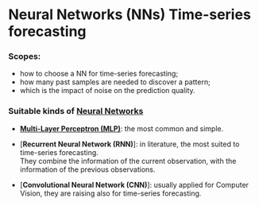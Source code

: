# Neural Networks (NNs) Time-series forecasting

### Scopes:

- how to choose a NN for time-series forecasting;
- how many past samples are needed to discover a pattern;
- which is the impact of noise on the prediction quality.

### Suitable kinds of [Neural Networks](./in-depth/neural_networks.md)

- [**Multi-Layer Perceptron (MLP)**](./in-depth/multi-layer_perceptron.md): the most common and simple.

- [**Recurrent Neural Network (RNN)**]: in literature, the most suited to time-series forecasting.  
They combine the information of the current observation, with the information of the previous observations.

- [**Convolutional Neural Network (CNN)**]: usually applied for Computer Vision, they are raising also for time-series forecasting.

